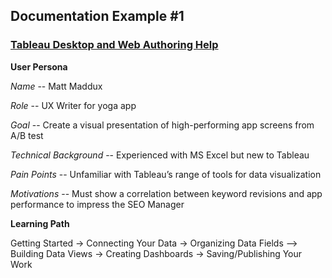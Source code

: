## Documentation Example #1

### [Tableau Desktop and Web Authoring Help](https://help.tableau.com/current/pro/desktop/en-us/gettingstarted_overview.htm)


**User Persona**

_Name_ -- Matt Maddux 

_Role_ -- UX Writer for yoga app

_Goal_ -- Create a visual presentation of high-performing app screens from A/B test 

_Technical Background_ -- Experienced with MS Excel but new to Tableau 

_Pain Points_ -- Unfamiliar with Tableau’s range of tools for data visualization 

_Motivations_ -- Must show a correlation between keyword revisions and app performance to impress the SEO Manager 


**Learning Path**

Getting Started → Connecting Your Data → Organizing Data Fields —> Building Data Views → Creating Dashboards → Saving/Publishing Your Work
